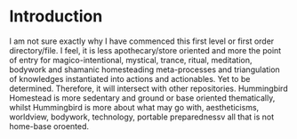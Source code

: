 # Introduction #

I am not sure exactly why I have commenced this first level or first order directory/file. I feel, it is less apothecary/store oriented and more the point of entry for magico-intentional, mystical, trance, ritual, meditation, bodywork and shamanic homesteading meta-processes and triangulation of knowledges instantiated into actions and actionables. Yet to be determined. Therefore, it will intersect with other repositories. Hummingbird Homestead is more sedentary and ground or base oriented thematically, whilst Hummingbird is more about what may go with, aestheticisms, worldview, bodywork, technology, portable preparednessv all that is not home-base oroented.
